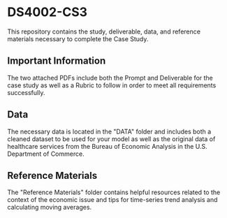 # DS4002-CS3
This repository contains the study, deliverable, data, and reference materials necessary to complete the Case Study.

## Important Information 
The two attached PDFs include both the Prompt and Deliverable for the case study as well as a Rubric to follow in order to meet all requirements successfully.

## Data 
The necessary data is located in the "DATA" folder and includes both a cleaned dataset to be used for your model as well as the original data of healthcare services from the Bureau of Economic Analysis in the U.S. Department of Commerce. 

## Reference Materials 
The "Reference Materials" folder contains helpful resources related to the context of the economic issue and tips for time-series trend analysis and calculating moving averages. 
